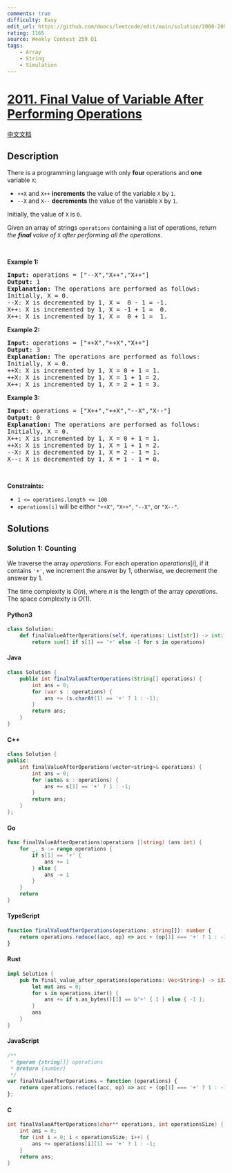 ```yaml
---
comments: true
difficulty: Easy
edit_url: https://github.com/doocs/leetcode/edit/main/solution/2000-2099/2011.Final%20Value%20of%20Variable%20After%20Performing%20Operations/README_EN.md
rating: 1165
source: Weekly Contest 259 Q1
tags:
    - Array
    - String
    - Simulation
---
```


<!-- problem:start -->

# [2011. Final Value of Variable After Performing Operations](https://leetcode.com/problems/final-value-of-variable-after-performing-operations)

[中文文档](/solution/2000-2099/2011.Final%20Value%20of%20Variable%20After%20Performing%20Operations/README.md)

## Description

<!-- description:start -->

<p>There is a programming language with only <strong>four</strong> operations and <strong>one</strong> variable <code>X</code>:</p>

<ul>
	<li><code>++X</code> and <code>X++</code> <strong>increments</strong> the value of the variable <code>X</code> by <code>1</code>.</li>
	<li><code>--X</code> and <code>X--</code> <strong>decrements</strong> the value of the variable <code>X</code> by <code>1</code>.</li>
</ul>

<p>Initially, the value of <code>X</code> is <code>0</code>.</p>

<p>Given an array of strings <code>operations</code> containing a list of operations, return <em>the <strong>final </strong>value of </em><code>X</code> <em>after performing all the operations</em>.</p>

<p>&nbsp;</p>
<p><strong class="example">Example 1:</strong></p>

<pre>
<strong>Input:</strong> operations = [&quot;--X&quot;,&quot;X++&quot;,&quot;X++&quot;]
<strong>Output:</strong> 1
<strong>Explanation:</strong>&nbsp;The operations are performed as follows:
Initially, X = 0.
--X: X is decremented by 1, X =  0 - 1 = -1.
X++: X is incremented by 1, X = -1 + 1 =  0.
X++: X is incremented by 1, X =  0 + 1 =  1.
</pre>

<p><strong class="example">Example 2:</strong></p>

<pre>
<strong>Input:</strong> operations = [&quot;++X&quot;,&quot;++X&quot;,&quot;X++&quot;]
<strong>Output:</strong> 3
<strong>Explanation: </strong>The operations are performed as follows:
Initially, X = 0.
++X: X is incremented by 1, X = 0 + 1 = 1.
++X: X is incremented by 1, X = 1 + 1 = 2.
X++: X is incremented by 1, X = 2 + 1 = 3.
</pre>

<p><strong class="example">Example 3:</strong></p>

<pre>
<strong>Input:</strong> operations = [&quot;X++&quot;,&quot;++X&quot;,&quot;--X&quot;,&quot;X--&quot;]
<strong>Output:</strong> 0
<strong>Explanation:</strong>&nbsp;The operations are performed as follows:
Initially, X = 0.
X++: X is incremented by 1, X = 0 + 1 = 1.
++X: X is incremented by 1, X = 1 + 1 = 2.
--X: X is decremented by 1, X = 2 - 1 = 1.
X--: X is decremented by 1, X = 1 - 1 = 0.
</pre>

<p>&nbsp;</p>
<p><strong>Constraints:</strong></p>

<ul>
	<li><code>1 &lt;= operations.length &lt;= 100</code></li>
	<li><code>operations[i]</code> will be either <code>&quot;++X&quot;</code>, <code>&quot;X++&quot;</code>, <code>&quot;--X&quot;</code>, or <code>&quot;X--&quot;</code>.</li>
</ul>

<!-- description:end -->

## Solutions

<!-- solution:start -->

### Solution 1: Counting

We traverse the array $\textit{operations}$. For each operation $\textit{operations}[i]$, if it contains `'+'`, we increment the answer by $1$, otherwise, we decrement the answer by $1$.

The time complexity is $O(n)$, where $n$ is the length of the array $\textit{operations}$. The space complexity is $O(1)$.

<!-- tabs:start -->

#### Python3

```python
class Solution:
    def finalValueAfterOperations(self, operations: List[str]) -> int:
        return sum(1 if s[1] == '+' else -1 for s in operations)
```

#### Java

```java
class Solution {
    public int finalValueAfterOperations(String[] operations) {
        int ans = 0;
        for (var s : operations) {
            ans += (s.charAt(1) == '+' ? 1 : -1);
        }
        return ans;
    }
}
```

#### C++

```cpp
class Solution {
public:
    int finalValueAfterOperations(vector<string>& operations) {
        int ans = 0;
        for (auto& s : operations) {
            ans += s[1] == '+' ? 1 : -1;
        }
        return ans;
    }
};
```

#### Go

```go
func finalValueAfterOperations(operations []string) (ans int) {
	for _, s := range operations {
		if s[1] == '+' {
			ans += 1
		} else {
			ans -= 1
		}
	}
	return
}
```

#### TypeScript

```ts
function finalValueAfterOperations(operations: string[]): number {
    return operations.reduce((acc, op) => acc + (op[1] === '+' ? 1 : -1), 0);
}
```

#### Rust

```rust
impl Solution {
    pub fn final_value_after_operations(operations: Vec<String>) -> i32 {
        let mut ans = 0;
        for s in operations.iter() {
            ans += if s.as_bytes()[1] == b'+' { 1 } else { -1 };
        }
        ans
    }
}
```

#### JavaScript

```js
/**
 * @param {string[]} operations
 * @return {number}
 */
var finalValueAfterOperations = function (operations) {
    return operations.reduce((acc, op) => acc + (op[1] === '+' ? 1 : -1), 0);
};
```

#### C

```c
int finalValueAfterOperations(char** operations, int operationsSize) {
    int ans = 0;
    for (int i = 0; i < operationsSize; i++) {
        ans += operations[i][1] == '+' ? 1 : -1;
    }
    return ans;
}
```

<!-- tabs:end -->

<!-- solution:end -->

<!-- problem:end -->
